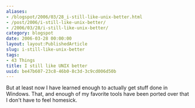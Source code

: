 ```yaml
---
aliases:
- /blogspot/2006/03/28_i-still-like-unix-better.html
- /post/2006/i-still-like-unix-better/
- /2006/03/28/i-still-like-unix-better/
category: blogspot
date: 2006-03-28 00:00:00
layout: layout:PublishedArticle
slug: i-still-like-unix-better
tags:
- 43 Things
title: I still like UNIX better
uuid: be47b607-23c8-46b0-8c3d-3c9cd006d50b
---
```


But at least now I have learned enough to actually get stuff done in Windows.
That, and enough of my favorite tools have been ported over that I don't have
to feel homesick.
<!--more-->